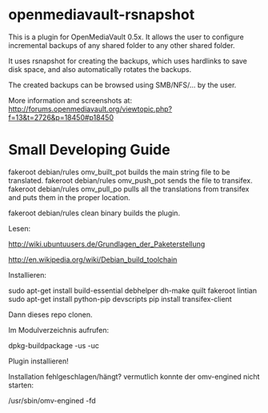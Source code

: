 openmediavault-rsnapshot
========================

This is a plugin for OpenMediaVault 0.5x.
It allows the user to configure incremental backups of any shared folder to any other shared folder.

It uses rsnapshot for creating the backups, which uses hardlinks to save disk space, and also
automatically rotates the backups.

The created backups can be browsed using SMB/NFS/... by the user.

More information and screenshots at: http://forums.openmediavault.org/viewtopic.php?f=13&t=2726&p=18450#p18450


Small Developing Guide
======

fakeroot debian/rules omv_built_pot builds the main string file to be translated.
fakeroot debian/rules omv_push_pot sends the file to transifex.
fakeroot debian/rules omv_pull_po pulls all the translations from transifex and puts them in the proper location.

fakeroot debian/rules clean binary builds the plugin.

Lesen:

http://wiki.ubuntuusers.de/Grundlagen_der_Paketerstellung

http://en.wikipedia.org/wiki/Debian_build_toolchain

Installieren:

sudo apt-get install build-essential debhelper dh-make quilt fakeroot lintian 
sudo apt-get install python-pip devscripts
pip install transifex-client

Dann dieses repo clonen.

Im Modulverzeichnis aufrufen:

dpkg-buildpackage -us -uc 

Plugin installieren!

Installation fehlgeschlagen/hängt? vermutlich konnte der omv-engined nicht starten:

/usr/sbin/omv-engined -fd
